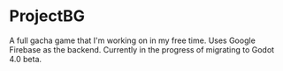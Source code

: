 # ProjectBG

A full gacha game that I'm working on in my free time. Uses Google Firebase as the backend. Currently in the progress of migrating to Godot 4.0 beta.
